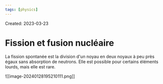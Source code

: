 ```yaml
---
tags: [physics] 
---
```

Created: 2023-03-23

# Fission et fusion nucléaire

La fission spontanée est la division d'un noyau en deux noyaux à peu près égaux sans absorption de neutrons. Elle est possible pour certains éléments lourds, mais elle est rare.

![[image-20240128195210111.png]]

